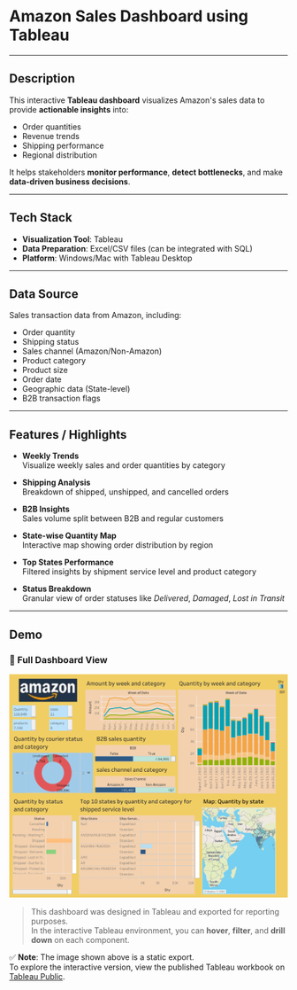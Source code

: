 #  Amazon Sales Dashboard using Tableau

---

## Description

This interactive **Tableau dashboard** visualizes Amazon's sales data to provide **actionable insights** into:

- Order quantities  
- Revenue trends  
- Shipping performance  
- Regional distribution  

It helps stakeholders **monitor performance**, **detect bottlenecks**, and make **data-driven business decisions**.

---

##  Tech Stack

- **Visualization Tool**: Tableau  
- **Data Preparation**: Excel/CSV files (can be integrated with SQL)  
- **Platform**: Windows/Mac with Tableau Desktop  

---

##  Data Source

Sales transaction data from Amazon, including:

- Order quantity  
- Shipping status  
- Sales channel (Amazon/Non-Amazon)  
- Product category  
- Product size  
- Order date  
- Geographic data (State-level)  
- B2B transaction flags  

---

##  Features / Highlights

-  **Weekly Trends**  
  Visualize weekly sales and order quantities by category  

-  **Shipping Analysis**  
  Breakdown of shipped, unshipped, and cancelled orders  

-  **B2B Insights**  
  Sales volume split between B2B and regular customers  

-  **State-wise Quantity Map**  
  Interactive map showing order distribution by region  

-  **Top States Performance**  
  Filtered insights by shipment service level and product category  

-  **Status Breakdown**  
  Granular view of order statuses like *Delivered*, *Damaged*, *Lost in Transit*  

---

##  Demo

### 🔹 Full Dashboard View

![Amazon Sales Dashboard](https://github.com/satvikaj/Amazon_sales_dashboard/blob/main/Amazon%20sales%20Dashboard.png?raw=true)

> This dashboard was designed in Tableau and exported for reporting purposes.  
> In the interactive Tableau environment, you can **hover**, **filter**, and **drill down** on each component.

✅ **Note**: The image shown above is a static export.  
To explore the interactive version, view the published Tableau workbook on [Tableau Public]([https://public.tableau.com/app/profile/your-profile-name/viz/your-workbook-name](https://public.tableau.com/views/amazonsalesdashboard_17417985763600/Dashboard2?:language=en-US&:sid=&:redirect=auth&:display_count=n&:origin=viz_share_link)).
